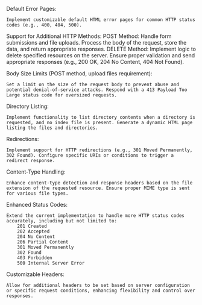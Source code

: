 Default Error Pages:

    Implement customizable default HTML error pages for common HTTP status codes (e.g., 400, 404, 500).

Support for Additional HTTP Methods:
    POST Method:
        Handle form submissions and file uploads.
        Process the body of the request, store the data, and return appropriate responses.
    DELETE Method:
        Implement logic to delete specified resources on the server.
        Ensure proper validation and send appropriate responses (e.g., 200 OK, 204 No Content, 404 Not Found).

Body Size Limits (POST method, upload files requirement):

    Set a limit on the size of the request body to prevent abuse and potential denial-of-service attacks. Respond with a 413 Payload Too Large status code for oversized requests.

Directory Listing:

    Implement functionality to list directory contents when a directory is requested, and no index file is present. Generate a dynamic HTML page listing the files and directories.

Redirections:

    Implement support for HTTP redirections (e.g., 301 Moved Permanently, 302 Found). Configure specific URIs or conditions to trigger a redirect response.

Content-Type Handling:

    Enhance content-type detection and response headers based on the file extension of the requested resource. Ensure proper MIME type is sent for various file types.

Enhanced Status Codes:

    Extend the current implementation to handle more HTTP status codes accurately, including but not limited to:
        201 Created
        202 Accepted
        204 No Content
        206 Partial Content
        301 Moved Permanently
        302 Found
        403 Forbidden
        500 Internal Server Error

Customizable Headers:

    Allow for additional headers to be set based on server configuration or specific request conditions, enhancing flexibility and control over responses.
